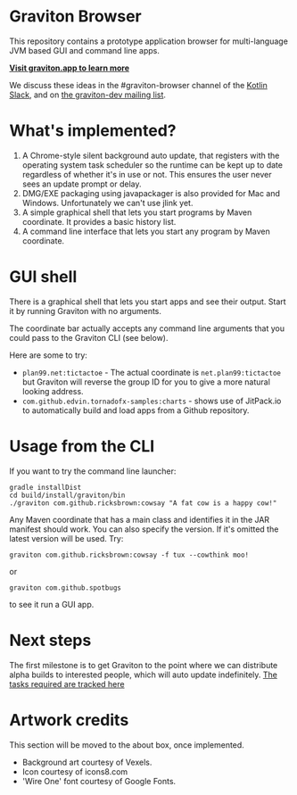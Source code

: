 # Graviton Browser

This repository contains a prototype application browser for multi-language JVM based GUI and command line apps.

**[Visit graviton.app to learn more](https://graviton.app/)**

We discuss these ideas in the #graviton-browser channel of the [Kotlin Slack](http://slack.kotlinlang.org/), and on
[the graviton-dev mailing list](https://groups.google.com/forum/#!forum/graviton-dev).

# What's implemented?

1. A Chrome-style silent background auto update, that registers with the operating system task scheduler so the runtime
   can be kept up to date regardless of whether it's in use or not. This ensures the user never sees an update prompt or delay.
2. DMG/EXE packaging using javapackager is also provided for Mac and Windows. Unfortunately we can't use jlink yet.
3. A simple graphical shell that lets you start programs by Maven coordinate. It provides a basic history list.
4. A command line interface that lets you start any program by Maven coordinate.

# GUI shell

There is a graphical shell that lets you start apps and see their output. Start it by running Graviton with no arguments.

The coordinate bar actually accepts any command line arguments that you could pass to the Graviton CLI (see below).

Here are some to try:

* `plan99.net:tictactoe` - The actual coordinate is `net.plan99:tictactoe` but Graviton will reverse the group ID for you
  to give a more natural looking address.
* `com.github.edvin.tornadofx-samples:charts` - shows use of JitPack.io to automatically build and load apps from a
  Github repository.

# Usage from the CLI

If you want to try the command line launcher:

```
gradle installDist
cd build/install/graviton/bin
./graviton com.github.ricksbrown:cowsay "A fat cow is a happy cow!"
```

Any Maven coordinate that has a main class and identifies it in the JAR manifest should work. You can also specify
the version. If it's omitted the latest version will be used. Try:

`graviton com.github.ricksbrown:cowsay -f tux --cowthink moo!`

or

`graviton com.github.spotbugs`

to see it run a GUI app.

# Next steps

The first milestone is to get Graviton to the point where we can distribute alpha builds to interested people, which will auto update 
indefinitely. [The tasks required are tracked here](https://github.com/mikehearn/graviton-browser/projects/1)

# Artwork credits

This section will be moved to the about box, once implemented.

- Background art courtesy of Vexels.
- Icon courtesy of icons8.com
- 'Wire One' font courtesy of Google Fonts. 